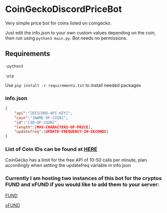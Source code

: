 # CoinGeckoDiscordPriceBot

Very simple price bot for coins listed on coingecko. 

Just edit the info.json to your own custom values depending on the coin, then run using `python3 main.py`. Bot needs no permissions.

## Requirements
-`python3`

-`pip`

Use `pip install -r requirements.txt` to install needed packages

### info.json
```json
{   
    "api":"[DISCORD-API-KEY]",
    "coin":"[NAME-OF-COIN]",
    "id":"[ID-OF-COIN]",
    "length":[MAX-CHARACTERS-OF-PRICE],
    "updatefreq":[UPDATE-FREQUENCY-IN-SECONDS] 
}
```

### List of Coin IDs can be found at [HERE](https://docs.google.com/spreadsheets/d/1wTTuxXt8n9q7C4NDXqQpI3wpKu1_5bGVmP9Xz0XGSyU/edit#gid=0)

CoinGecko has a limit for the free API of 10-50 calls per minute, plan accordingly when setting the updatefreq variable in info.json

### Currently I am hosting two instances of this bot for the cryptos FUND and xFUND if you would like to add them to your server:

[FUND](https://discord.com/api/oauth2/authorize?client_id=1047325323055878145&permissions=0&scope=bot)

[xFUND](https://discord.com/api/oauth2/authorize?client_id=1047329418936332339&permissions=0&scope=bot)
